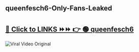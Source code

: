
 ## queenfesch6-Only-Fans-Leaked

# <h2><a href="https://clipsfans.com/queenfesch6&ref=git">🔗 Click to LINKS ⏩⏩ 👉 🟢 queenfesch6 </a></h2>

<a href="https://clipsfans.com/queenfesch6&ref=git" rel="nofollow" data-target="animated-image.originalLink"><img src="https://i.ibb.co.com/xMMVF88/686577567.gif" alt="Viral Video Original" style="max-width: 100%; display: inline-block;" data-target="animated-image.originalImage"></a>
